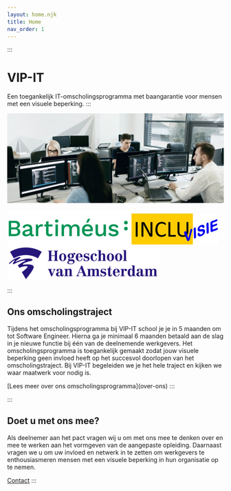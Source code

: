 ```yaml
---
layout: home.njk
title: Home
nav_order: 1
---
```

:::

# VIP-IT

Een toegankelijk IT-omscholingsprogramma met baangarantie voor mensen met een visuele beperking.
:::

![studenten in een programeer ruimte](images/coding-room.png)

![bartimeus logo](images/bartimeus-groen.png)
![inlcuvisie logo](images/incluvisie.png)
![hogeschool van Amsterdam logo](images/hogeschool-van-amsterdam.png)

:::

## O﻿ns omscholingstraject

Tijdens het omscholingsprogramma bij VIP-IT school je je in 5 maanden om tot Software Engineer. Hierna ga je minimaal 6 maanden betaald aan de slag in je nieuwe functie bij één van de deelnemende werkgevers. Het omscholingsprogramma is toegankelijk gemaakt zodat jouw visuele beperking geen invloed heeft op het succesvol doorlopen van het omscholingstraject. Bij VIP-IT begeleiden we je het hele traject en kijken we waar maatwerk voor nodig is.

\[﻿Lees meer over ons omscholingsprogramma](over-ons)
:::

:::

## Doet u met ons mee?

Als deelnemer aan het pact vragen wij u om met ons mee te denken over en mee te werken aan het vormgeven van de aangepaste opleiding. Daarnaast vragen we u om uw invloed en netwerk in te zetten om werkgevers te enthousiasmeren mensen met een visuele beperking in hun organisatie op te nemen.

[Contact](/contact)
:::